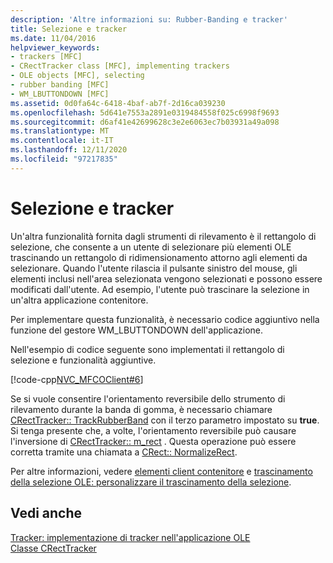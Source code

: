 ```yaml
---
description: 'Altre informazioni su: Rubber-Banding e tracker'
title: Selezione e tracker
ms.date: 11/04/2016
helpviewer_keywords:
- trackers [MFC]
- CRectTracker class [MFC], implementing trackers
- OLE objects [MFC], selecting
- rubber banding [MFC]
- WM_LBUTTONDOWN [MFC]
ms.assetid: 0d0fa64c-6418-4baf-ab7f-2d16ca039230
ms.openlocfilehash: 5d641e7553a2891e0319484558f025c6998f9693
ms.sourcegitcommit: d6af41e42699628c3e2e6063ec7b03931a49a098
ms.translationtype: MT
ms.contentlocale: it-IT
ms.lasthandoff: 12/11/2020
ms.locfileid: "97217835"
---
```

# <a name="rubber-banding-and-trackers"></a>Selezione e tracker

Un'altra funzionalità fornita dagli strumenti di rilevamento è il rettangolo di selezione, che consente a un utente di selezionare più elementi OLE trascinando un rettangolo di ridimensionamento attorno agli elementi da selezionare. Quando l'utente rilascia il pulsante sinistro del mouse, gli elementi inclusi nell'area selezionata vengono selezionati e possono essere modificati dall'utente. Ad esempio, l'utente può trascinare la selezione in un'altra applicazione contenitore.

Per implementare questa funzionalità, è necessario codice aggiuntivo nella funzione del gestore WM_LBUTTONDOWN dell'applicazione.

Nell'esempio di codice seguente sono implementati il rettangolo di selezione e funzionalità aggiuntive.

[!code-cpp[NVC_MFCOClient#6](../mfc/codesnippet/cpp/rubber-banding-and-trackers_1.cpp)]

Se si vuole consentire l'orientamento reversibile dello strumento di rilevamento durante la banda di gomma, è necessario chiamare [CRectTracker:: TrackRubberBand](../mfc/reference/crecttracker-class.md#trackrubberband) con il terzo parametro impostato su **true**. Si tenga presente che, a volte, l'orientamento reversibile può causare l'inversione di [CRectTracker:: m_rect](../mfc/reference/crecttracker-class.md#m_rect) . Questa operazione può essere corretta tramite una chiamata a [CRect:: NormalizeRect](../atl-mfc-shared/reference/crect-class.md#normalizerect).

Per altre informazioni, vedere [elementi client contenitore](../mfc/containers-client-items.md) e [trascinamento della selezione OLE: personalizzare il trascinamento della selezione](../mfc/drag-and-drop-ole.md#customize-drag-and-drop).

## <a name="see-also"></a>Vedi anche

[Tracker: implementazione di tracker nell'applicazione OLE](../mfc/trackers-implementing-trackers-in-your-ole-application.md)<br/>
[Classe CRectTracker](../mfc/reference/crecttracker-class.md)
